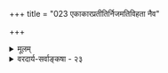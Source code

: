 +++
title = "023 एकाकारप्रतीतिर्निजमतिविहता नैव"

+++
<details><summary>मूलम्</summary>

एकाकारप्रतीतिर्निजमतिविहता नैव दृष्टे गुरुत्वं व्यर्थाऽस्मिन् संमतिस्ते बहिरपि नियतं वक्ष्यते ग्राह्यलक्ष्म ।  
व्याघातो लिङ्गसंख्यापरिमितिवचसा नास्त्युपाधिप्रभेदादेकं नानाकृति स्यान्निजगुणभिदया बाधिते धीः स्वहेतोः ॥ २३ ॥
</details>

<details><summary>वरदार्य-सर्वाङ्कषा - २३</summary>

ज्ञानार्थयोरभेदे परस्परव्यवहारो न स्यादित्युक्तम् । वस्तुतस्तु स्वव्यवहारोऽपि न स्यादिति प्रदर्शयति - एकाकारेत्यादि । **एकाकारप्रतीतिः** = एकरूपा प्रतीतिः, बाह्यार्थस्याभावात्, ज्ञानस्य चैकत्वात्, विषयाणां तदभिन्नत्वात्, विलक्षणविषयिण्यः प्रतीतयो न स्युः । अतश्च सा **निजमतिविहता** = स्वानुभवविरुद्धा । किं कुर्मः आकारद्वयानुपलंभात्, एक एव पदार्थः सिद्धः । स च बाह्यो वा स्यात्, आन्तरो वा स्यात् । आन्तरज्ञानमन्तरा बाह्यप्रकाशस्यैवासंभवात्, आन्तरमनिवार्यं तदङ्गीकुर्मः, लाघवात् । अन्यथा गौरवमनिवार्यमिति चेत् — **दृष्टे** = प्रत्यक्षदृष्टे विषये **गुरुत्वम्** = गौरवम् नैव भवेत् । युक्त्या वस्तुकल्पने लाधवगौरवविचारः, न तु प्रत्यक्षदृष्टेऽपि । अन्यथा क्षणिकपरंपराऽपि भिन्ना न स्यात् । तथा चापसिद्धान्तः । ननु ज्ञानार्थयोर्मध्ये ज्ञानमुभयसंमतम् अर्थस्तु नास्मत्संमतः । उभयसंमतं गृह्यताम्, विप्रतिपन्नं त्यज्यता - मित्यत्र - **अस्मिन्** = बाह्येऽर्थे ते संमतिः व्यर्था न हि भवत्संमत्यैव सर्वं भवेत्, असंभवाददर्शनाच्च । नन्वान्तरं वस्तु सर्वसंप्रतिपन्नम् । बाह्यं तु दुर्निरूपमित्यत्र - बहिर्विषयेऽपि ज्ञानप्रत्यनीकम् अप्रकाशत्वम्, प्रकाश्यत्वं वा लक्षणं वक्ष्यत **एव** = उच्यत एव सामान्यलक्षणम् । विशेषलक्षणान्यपि गन्धवत्त्वादीनि, सास्नादिमत्त्वादीनि । न हीमानि बुद्धिरूपाणि । बाह्यान्तरविभागस्य दुर्निरूपत्वप्रसङ्गात्, तयोः परस्परसापेक्षत्वादन्यतरापह्नवेऽन्यस्याप्यपायात् । अतोऽस्मत्संमतः, युष्मत्संमत इति विभाग एव दुर्निरूपः ॥ 

ननु बाह्यं तावद्दुर्निरूपम् । लिङ्गभेदोऽपि दृश्यते, एकस्यां स्त्रियाम् ' दाराः' इति पुंलिङ्गशब्दः, संख्याभेदश्च विरुद्धः । अणु, महत्, ह्रस्वम्, दीर्घमिति परिमाणभेदोऽपि दुर्निरूपः, परस्परसापेक्षाणीमानि परिमाणानि, नेत्थमिति निष्क्रष्टुं शक्यन्ते । ह्रस्वोऽपि दीर्घः स्यात्, दीर्घोऽपि ह्रस्वः स्यात् । अल्पमपि महत् स्यात् । महदपि अल्पं स्यात् । एवमनन्ताव्यवस्थादर्शनात् बाह्यं नाम किञ्चिन्नास्त्येवेत्यत्राह - व्याघात इत्यादि । लिङ्गम् पुंस्त्वादि । **संख्या** = एकत्वादिः । परिमितिः अणुत्वादिः । एतत्प्रतिपादकानां **वचसां** = शब्दानाम् उपाधिभेदात् **व्याघातः** = विरोधः नास्ति । प्रथमं शब्दार्थयोरत्यन्तं भिन्नत्वात् । स्त्रियामपि पुंलिङ्गशब्दः, एकस्यामपि बहुवचनप्रयोगश्च न विरुद्धः, शब्दगतं हि पुंल्लिङ्गबहुवचनत्वादिकम्, 



249. 

558 

[ अनुमानेन बाह्यार्थनिरासविमर्शः । 

धीत्वात् स्वान्यार्थशून्या विमतमतिरिति स्वोक्तिबुद्ध्यादिभग्नम् 

ज्ञानज्ञानेऽतिचारः क्षणिकविविधधीसन्ततेः संमतत्वात् । 

न त्वर्थगतम् । तर्हि 'एको घटाः' इत्यपि प्रयुज्यताम् । कं पृच्छसि ? नाहं नियन्ता व्यवहाराणाम् । अनूचानः खलु व्यवहारः । तदेव कथमिति पृच्छामः । तात्पर्यभेदादपि स्यात् । शब्दगतानां लिङ्गानां प्रयोजकाः सत्त्वादिगुणा एवेति वदन्ति शब्दतत्त्वज्ञाः । सत्त्वगुणप्रधानं पुंस्त्वम्, रजोगुणप्रधानं स्त्रीत्वम्, उभयसाम्ये नपुंसकत्वमिति । अधिकं तत्तच्छास्त्रादवगम्यताम् । परिमितिभेदस्तु सापेक्ष इति प्रसिद्धमेव । अणु, अणुतरम्, अणुतममित्यादयोऽपि सन्ति । तत्राप्यवान्तरभेदाश्च प्रत्यक्षसिद्धाः । प्रत्यक्षमेव यदि दूरीक्रियेत, तर्हि भोजनादिकमपि त्याज्यं स्यादिति वृथा चर्चेयम् । 

नन्वस्त्विदं सर्वं कथञ्चित् । 'एकं नीलं महदुत्पलम्' इत्यादिप्रतीतौ, एकस्मिन्नेव वस्तुनि संख्यारूपपरिमाणजातीनां सत्त्वदर्शनात् एषां परस्परं विरोधाच्च सा प्रतीतिर्विरुद्धा, गुणानामेकाधिकरणकानां सांकर्यं च दुर्वारमिति सर्वं बुद्धिमात्रकल्पितं वदाम इत्यत्राह - एकमित्यादि । एकं वस्तु **निजगुणभिदया** = स्वीयगुणानां रूपरसादीनां भेदेन नानाकृति **स्यात्** = नानाधर्मविशिष्टं भिन्नमेकं स्यात् । तथा च धर्मी नैकरूपं स्यात्, धर्माश्च परस्परं संकीर्येरन् । न दोषः परस्परविरोधाभावात् । अविरुद्धास्तु धर्माः धर्मिणं न भेदयेयुः । एक एव निरूपकभेदात् पिता भवति, पुत्रो भवति, पौत्रो भवति, पतिर्भवति, भ्राता भवति । कथं सांकर्यम् । एकमेव नीलं, पीतं च न स्यात् । एकं द्वे च न स्यात् । विचारितमिदं बहुधा पूर्वमेव । वस्तुतो ज्ञानार्थयोरभेदवाद एवैषां साङ्कर्यमनिवार्यम्, एकस्मिन्नेव ज्ञाने सर्वेषां मेलनात् । ननु ‘एकश्चन्द्रः' इति ज्ञाने सत्यपि 'द्वौ चन्द्रौ' इति प्रत्ययोऽपि दृश्यते किल दोषवशादिति चेत्, तदपि समानम्, अनादिवासनाया दुर्निरूपत्वादिति चेत्, न । कुतः - बाधिते विषयेऽपि **धीः** = विपरीतधीः **स्वहेतोः** = अंगुल्यवष्टंभादितत्कारणाद्भवति । एतच्च सर्वानुभवसिद्धम् । अन्यत्रापि तदनुगुणानादिवासनैव कारणं स्यादिति चेत् । हन्त ! ' अज्ञश्चाश्रद्दधानश्च संशयात्मा विनश्यति' इत्यस्य लक्ष्यभूतोऽसि । एवं संशयभीतः भोजनादिकं कथं स्वीकुर्यात् । मा देह्यवकाशं हृदयदौर्बल्यस्य । बहुधा विचारितोऽयं बाह्यमिथ्यात्ववादः । अतो बाह्यं वस्तु दुरपह्नवम् ॥ २३ ॥
</details>
